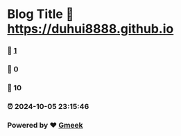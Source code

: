 # Blog Title :link: https://duhui8888.github.io 
### :page_facing_up: [1](https://duhui8888.github.io/tag.html) 
### :speech_balloon: 0 
### :hibiscus: 10 
### :alarm_clock: 2024-10-05 23:15:46 
### Powered by :heart: [Gmeek](https://github.com/Meekdai/Gmeek)
